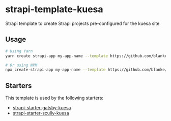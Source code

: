 # strapi-template-kuesa

Strapi template to create Strapi projects pre-configured for the kuesa site

## Usage

```bash
# Using Yarn
yarn create strapi-app my-app-name --template https://github.com/blanke/strapi-template-kuesa

# Or using NPM
npx create-strapi-app my-app-name --template https://github.com/blanke/strapi-template-kuesa
```

## Starters

This template is used by the following starters:

* [strapi-starter-gatsby-kuesa](https://github.com/blanke/strapi-starter-gatsby-blog)
* [strapi-starter-scully-kuesa](https://github.com/blanke/strapi-starter-scully-blog)
